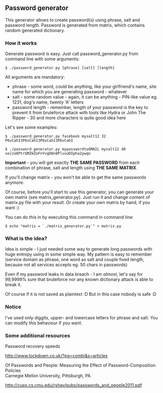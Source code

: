 ## Password generator

This generator allows to create password(s) using phrase, salt and password length.
Password is generated from matrix, which contains random generated dictionary.

### How it works

Generate password is easy. Just call password_generator.py from command line with some arguments:

```
$ ./password_generator.py [phrase] [salt] [length]
```

All arguments are mandatory:

* phrase - some word, could be anything, like your girlfriend's name, site name for which you are generating password - whatever
* salt - some random value - again, it can be anything - PIN-like value eg. 1231, dog's name, twenty 'A' letters
* password length - remember, length of your password is the key to prevent it from bruteforce attack with tools like Hydra or John The Ripper - 30 and more characters is quite good idea here


Let's see some examples:

```
$ ./password_generator.py facebook mysalt12 32
P6vCahI3P6vCahI3P6vCahI3P6vCahI

$ ./password_generator.py mypasswordtoGMAIL mysalt12 40
ve]zo8PtrGMZmZoFnYvgD8n8PlvuoDIpha2ywqn

```

**Important** - you will get exactly **THE SAME PASSWORD** from each combination of phrase, salt and length using **THE SAME MATRIX**.

If you'll change matrix - you won't be able to get the same passwords anymore.


Of course, before you'll start to use this generator, you can generate your own matrix (see matrix_generator.py). Just run it and change content of matrix.py file with your result. Or create your own matrix by hand, if you want :)

You can do this in by executing this command in command line:

```
$ echo "matrix = `./matrix_generator.py`" > matrix.py
```

### What is the idea?

Idea is simple - I just needed some way to generate long passwords with huge entropy using in some simple way.
My pattern is easy to remember (service domain as phrase, one word as salt and couple fixed length, because not all services accepts eg. 50 chars in passwords)

Even if my password leaks in data breach - I am _almost_, let's say for 99,9999% sure that bruteforce nor any known dictionary attack is able to break it.

Of course if it is not saved as plaintext :D But in this case nobody is safe :D

### Notice

I've used only diggits, upper- and lowercase letters for phrase and salt. You can modify this behaviour if you want.


### Some additional resources

Password recovery speeds                

http://www.lockdown.co.uk/?pg=combi&s=articles

Of Passwords and People: Measuring the Effect of Password-Composition Policies                    
Carnegie Mellon University, Pittsburgh, PA              

http://cups.cs.cmu.edu/rshay/pubs/passwords_and_people2011.pdf

